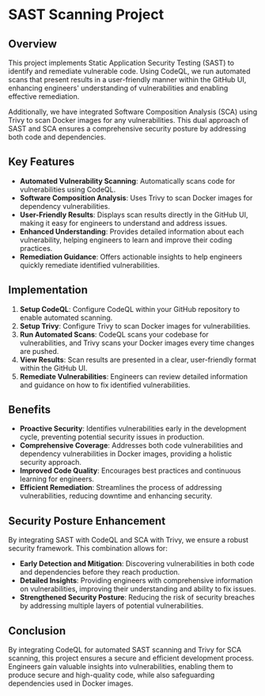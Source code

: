 # SAST Scanning Project

## Overview

This project implements Static Application Security Testing (SAST) to identify and remediate vulnerable code. Using CodeQL, we run automated scans that present results in a user-friendly manner within the GitHub UI, enhancing engineers' understanding of vulnerabilities and enabling effective remediation.

Additionally, we have integrated Software Composition Analysis (SCA) using Trivy to scan Docker images for any vulnerabilities. This dual approach of SAST and SCA ensures a comprehensive security posture by addressing both code and dependencies.

## Key Features

- **Automated Vulnerability Scanning**: Automatically scans code for vulnerabilities using CodeQL.
- **Software Composition Analysis**: Uses Trivy to scan Docker images for dependency vulnerabilities.
- **User-Friendly Results**: Displays scan results directly in the GitHub UI, making it easy for engineers to understand and address issues.
- **Enhanced Understanding**: Provides detailed information about each vulnerability, helping engineers to learn and improve their coding practices.
- **Remediation Guidance**: Offers actionable insights to help engineers quickly remediate identified vulnerabilities.

## Implementation

1. **Setup CodeQL**: Configure CodeQL within your GitHub repository to enable automated scanning.
2. **Setup Trivy**: Configure Trivy to scan Docker images for vulnerabilities.
3. **Run Automated Scans**: CodeQL scans your codebase for vulnerabilities, and Trivy scans your Docker images every time changes are pushed.
4. **View Results**: Scan results are presented in a clear, user-friendly format within the GitHub UI.
5. **Remediate Vulnerabilities**: Engineers can review detailed information and guidance on how to fix identified vulnerabilities.

## Benefits

- **Proactive Security**: Identifies vulnerabilities early in the development cycle, preventing potential security issues in production.
- **Comprehensive Coverage**: Addresses both code vulnerabilities and dependency vulnerabilities in Docker images, providing a holistic security approach.
- **Improved Code Quality**: Encourages best practices and continuous learning for engineers.
- **Efficient Remediation**: Streamlines the process of addressing vulnerabilities, reducing downtime and enhancing security.

## Security Posture Enhancement

By integrating SAST with CodeQL and SCA with Trivy, we ensure a robust security framework. This combination allows for:

- **Early Detection and Mitigation**: Discovering vulnerabilities in both code and dependencies before they reach production.
- **Detailed Insights**: Providing engineers with comprehensive information on vulnerabilities, improving their understanding and ability to fix issues.
- **Strengthened Security Posture**: Reducing the risk of security breaches by addressing multiple layers of potential vulnerabilities.

## Conclusion

By integrating CodeQL for automated SAST scanning and Trivy for SCA scanning, this project ensures a secure and efficient development process. Engineers gain valuable insights into vulnerabilities, enabling them to produce secure and high-quality code, while also safeguarding dependencies used in Docker images.
